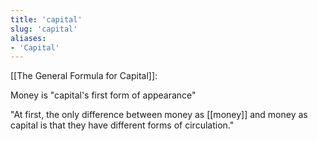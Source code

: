 ```yaml
---
title: 'capital'
slug: 'capital'
aliases:
- 'Capital'
---
```


[[The General Formula for Capital]]:

Money is "capital's first form of appearance" 

"At first, the only difference between money as [[money]] and money as capital is that they have different forms of circulation."
